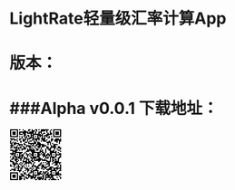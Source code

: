 # LightRate轻量级汇率计算App
版本：
============================
###Alpha v0.0.1
下载地址：
============================
![LightRate_App](https://raw.githubusercontent.com/DoctorAlien/H5App/master/LightRate/download.png)